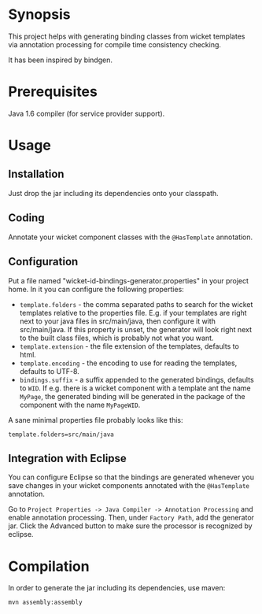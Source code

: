 Synopsis
========

This project helps with generating binding classes from wicket templates via
annotation processing for compile time consistency checking.

It has been inspired by bindgen.

Prerequisites
=============

Java 1.6 compiler (for service provider support).

Usage
=====

Installation
------------

Just drop the jar including its dependencies onto your classpath.

Coding
------

Annotate your wicket component classes with the `@HasTemplate` annotation.

Configuration
-------------

Put a file named "wicket-id-bindings-generator.properties" in your project home.
In it you can configure the following properties:

* `template.folders` - the comma separated paths to search for the wicket
templates relative to the properties file. E.g. if your templates are right next
to your java files in src/main/java, then configure it with src/main/java. If
this property is unset, the generator will look right next to the built class
files, which is probably not what you want.
* `template.extension` - the file extension of the templates, defaults to html.
* `template.encoding` - the encoding to use for reading the templates, defaults
to UTF-8.
* `bindings.suffix` - a suffix appended to the generated bindings, defaults to
`WID`. If e.g. there is a wicket component with a template ant the name
`MyPage`, the generated binding will be generated in the package of the
component with the name `MyPageWID`.

A sane minimal properties file probably looks like this:

    template.folders=src/main/java

Integration with Eclipse
------------------------

You can configure Eclipse so that the bindings are generated whenever you save
changes in your wicket components annotated with the `@HasTemplate` annotation.

Go to `Project Properties -> Java Compiler -> Annotation Processing` and
enable annotation processing. Then, under `Factory Path`, add the generator
jar. Click the Advanced button to make sure the processor is recognized by
eclipse.

Compilation
===========

In order to generate the jar including its dependencies, use maven:

    mvn assembly:assembly
